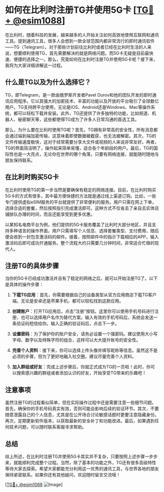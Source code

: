 # 如何在比利时注册TG并使用5G卡 [[TG💪+ @esim1088](https://t.me/s/esim1088)]

在比利时，随着科技的发展，越来越多的人开始关注如何高效地使用互联网和通讯工具。提到通讯工具，很多人会想到一款全球范围内都非常流行的即时通讯软件——TG（Telegram）。对于那些计划前往比利时或者已经在比利时生活的人来说，想要顺利使用TG，首先需要解决的就是网络问题。而5G卡无疑是目前最快速、便捷的选择之一。那么，究竟如何在比利时注册TG并使用5G卡呢？接下来，我将为大家详细讲解这一过程。

## 什么是TG以及为什么选择它？

TG，即Telegram，是一款由俄罗斯开发者Pavel Durov和他的团队开发的即时通讯应用程序。它以其强大的加密技术、丰富的功能以及开放的平台吸引了全球数亿用户。TG支持跨平台使用，无论是iOS、Android还是Windows、Mac等操作系统，都可以轻松下载并安装。此外，TG还提供了许多独特的功能，比如频道、机器人、秘密聊天等，这些都使得TG成为了许多人日常沟通的首选工具。

那么，为什么要在比利时使用TG呢？首先，TG拥有非常高的安全性，所有消息都会通过端到端加密传输，这意味着即使数据被截获，也无法被解密。其次，TG的文件传输速度极快，这对于经常需要分享大文件或视频的人来说非常友好。再者，TG的界面简洁明了，操作起来简单易懂，适合各个年龄段的用户。最后，TG的国际性也是一大亮点，无论你在世界的哪个角落，只要有网络连接，就能随时随地与朋友保持联系。

## 在比利时购买5G卡

在比利时使用TG的第一步当然是要确保有稳定的网络连接。目前，在比利时购买5G卡的方式有很多，其中最方便快捷的方法就是通过线上渠道订购。比如，一些专门提供虚拟eSIM服务的平台就提供了非常便利的服务。用户只需在网上下单，选择合适的套餐，然后按照指引完成激活即可。这种方式不仅省去了亲自去实体店铺排队办理的时间，而且还能享受到更多优惠。

以某知名电商平台为例，他们提供的5G卡服务覆盖了比利时大部分地区，并且支持多种语言的操作界面。用户只需填写个人信息、选择套餐类型、支付费用，随后便会收到一封包含激活码的邮件。接着，按照邮件中的指示下载相应的APP，输入激活码后即可成功开通服务。整个流程大约只需要几分钟时间，非常适合忙碌的现代人。

## 注册TG的具体步骤

当你的5G卡已经成功激活并且有了稳定的网络之后，就可以开始注册TG了。以下是具体的操作步骤：

1. **下载TG应用**：首先，你需要根据自己的设备类型从官方应用商店下载TG客户端。无论是安卓还是苹果手机，都可以轻松找到这款应用。
   
2. **创建账户**：打开TG应用后，点击“注册”按钮。这里你可以使用手机号码进行注册，也可以选择用户名作为替代方案。输入有效的手机号码后，系统会发送一条验证码短信给你。输入正确的验证码后，点击下一步。

3. **设置密码**：为了保护你的账户安全，请务必设置一个强密码。建议使用大小写字母、数字以及特殊字符的组合，这样可以大大提升账号的安全性。

4. **完善个人资料**：接下来，你可以选择上传头像并填写昵称等信息。虽然这不是必须的步骤，但为了更好地融入社交圈，建议尽量完善个人资料。

5. **加入群组或好友**：完成上述步骤后，你就正式成为TG的一员啦！此时，你可以搜索感兴趣的群组或者添加认识的好友，开始享受TG带来的乐趣吧！

## 注意事项

虽然注册TG的过程看似简单，但在实际操作过程中还是需要注意一些细节问题。首先，确保你的手机号码真实有效，否则可能会影响后续的验证环节。其次，不要随意泄露自己的个人信息，尤其是在公开场合讨论敏感话题时更要注意隐藏身份。再次，定期更新软件版本，以获取最新的安全补丁和功能改进。最后，如果遇到任何技术问题，可以随时联系客服寻求帮助。

## 总结

综上所述，在比利时注册TG并使用5G卡其实并不复杂，只要按照上述步骤一步步来，就能顺利完成整个过程。当然，除了基本的功能之外，TG还有很多高级特性等待大家去探索。希望大家都能充分利用这一优秀的通讯工具，与世界各地的朋友保持紧密联系。如果你还有其他疑问，欢迎随时留言交流哦！

[[TG💪+ @esim1088](https://t.me/s/esim1088) ![Image](https://i.postimg.cc/4NQfJmqS/Snipaste-2025-05-13-00-14-12.png)]